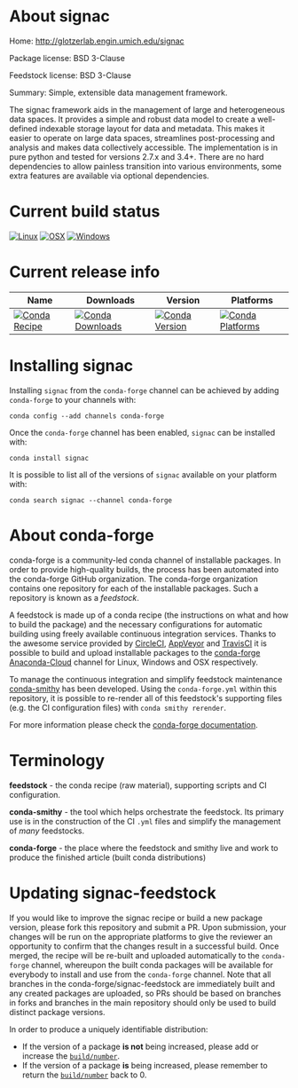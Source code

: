 About signac
============

Home: http://glotzerlab.engin.umich.edu/signac

Package license: BSD 3-Clause

Feedstock license: BSD 3-Clause

Summary: Simple, extensible data management framework.

The signac framework aids in the management of large and heterogeneous
data spaces. It provides a simple and robust data model to create a
well-defined indexable storage layout for data and metadata.
This makes it easier to operate on large data spaces, streamlines
post-processing and analysis and makes data collectively accessible.
The implementation is in pure python and tested for versions 2.7.x and
3.4+. There are no hard dependencies to allow painless transition into
various environments, some extra features are available via optional
dependencies.


Current build status
====================

[![Linux](https://img.shields.io/circleci/project/github/conda-forge/signac-feedstock/master.svg?label=Linux)](https://circleci.com/gh/conda-forge/signac-feedstock)
[![OSX](https://img.shields.io/travis/conda-forge/signac-feedstock/master.svg?label=macOS)](https://travis-ci.org/conda-forge/signac-feedstock)
[![Windows](https://img.shields.io/appveyor/ci/conda-forge/signac-feedstock/master.svg?label=Windows)](https://ci.appveyor.com/project/conda-forge/signac-feedstock/branch/master)

Current release info
====================

| Name | Downloads | Version | Platforms |
| --- | --- | --- | --- |
| [![Conda Recipe](https://img.shields.io/badge/recipe-signac-green.svg)](https://anaconda.org/conda-forge/signac) | [![Conda Downloads](https://img.shields.io/conda/dn/conda-forge/signac.svg)](https://anaconda.org/conda-forge/signac) | [![Conda Version](https://img.shields.io/conda/vn/conda-forge/signac.svg)](https://anaconda.org/conda-forge/signac) | [![Conda Platforms](https://img.shields.io/conda/pn/conda-forge/signac.svg)](https://anaconda.org/conda-forge/signac) |

Installing signac
=================

Installing `signac` from the `conda-forge` channel can be achieved by adding `conda-forge` to your channels with:

```
conda config --add channels conda-forge
```

Once the `conda-forge` channel has been enabled, `signac` can be installed with:

```
conda install signac
```

It is possible to list all of the versions of `signac` available on your platform with:

```
conda search signac --channel conda-forge
```


About conda-forge
=================

conda-forge is a community-led conda channel of installable packages.
In order to provide high-quality builds, the process has been automated into the
conda-forge GitHub organization. The conda-forge organization contains one repository
for each of the installable packages. Such a repository is known as a *feedstock*.

A feedstock is made up of a conda recipe (the instructions on what and how to build
the package) and the necessary configurations for automatic building using freely
available continuous integration services. Thanks to the awesome service provided by
[CircleCI](https://circleci.com/), [AppVeyor](http://www.appveyor.com/)
and [TravisCI](https://travis-ci.org/) it is possible to build and upload installable
packages to the [conda-forge](https://anaconda.org/conda-forge)
[Anaconda-Cloud](http://docs.anaconda.org/) channel for Linux, Windows and OSX respectively.

To manage the continuous integration and simplify feedstock maintenance
[conda-smithy](http://github.com/conda-forge/conda-smithy) has been developed.
Using the ``conda-forge.yml`` within this repository, it is possible to re-render all of
this feedstock's supporting files (e.g. the CI configuration files) with ``conda smithy rerender``.

For more information please check the [conda-forge documentation](https://conda-forge.org/docs/).

Terminology
===========

**feedstock** - the conda recipe (raw material), supporting scripts and CI configuration.

**conda-smithy** - the tool which helps orchestrate the feedstock.
                   Its primary use is in the construction of the CI ``.yml`` files
                   and simplify the management of *many* feedstocks.

**conda-forge** - the place where the feedstock and smithy live and work to
                  produce the finished article (built conda distributions)


Updating signac-feedstock
=========================

If you would like to improve the signac recipe or build a new
package version, please fork this repository and submit a PR. Upon submission,
your changes will be run on the appropriate platforms to give the reviewer an
opportunity to confirm that the changes result in a successful build. Once
merged, the recipe will be re-built and uploaded automatically to the
`conda-forge` channel, whereupon the built conda packages will be available for
everybody to install and use from the `conda-forge` channel.
Note that all branches in the conda-forge/signac-feedstock are
immediately built and any created packages are uploaded, so PRs should be based
on branches in forks and branches in the main repository should only be used to
build distinct package versions.

In order to produce a uniquely identifiable distribution:
 * If the version of a package **is not** being increased, please add or increase
   the [``build/number``](http://conda.pydata.org/docs/building/meta-yaml.html#build-number-and-string).
 * If the version of a package **is** being increased, please remember to return
   the [``build/number``](http://conda.pydata.org/docs/building/meta-yaml.html#build-number-and-string)
   back to 0.